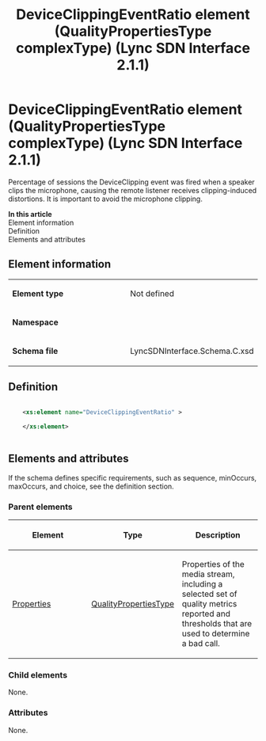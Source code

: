 ﻿---
title: DeviceClippingEventRatio element (QualityPropertiesType complexType) (Lync SDN Interface 2.1.1)
TOCTitle: DeviceClippingEventRatio element
ms:assetid: f89b8253-83dd-95bc-b1cc-9a524c3224c5
ms:mtpsurl: https://msdn.microsoft.com/en-us/library/Dn912711(v=office.15)
ms:contentKeyID: 64126881
ms.date: 02/16/2015
mtps_version: v=office.15
dev_langs:
- xml
---

# DeviceClippingEventRatio element (QualityPropertiesType complexType) (Lync SDN Interface 2.1.1)

Percentage of sessions the DeviceClipping event was fired when a speaker clips the microphone, causing the remote listener receives clipping-induced distortions. It is important to avoid the microphone clipping.


**In this article**  
Element information  
Definition  
Elements and attributes  

## Element information

<table>
<colgroup>
<col style="width: 50%" />
<col style="width: 50%" />
</colgroup>
<tbody>
<tr class="odd">
<td><p><strong>Element type</strong></p></td>
<td><p>Not defined</p></td>
</tr>
<tr class="even">
<td><p><strong>Namespace</strong></p></td>
<td><p></p></td>
</tr>
<tr class="odd">
<td><p><strong>Schema file</strong></p></td>
<td><p>LyncSDNInterface.Schema.C.xsd</p></td>
</tr>
</tbody>
</table>


## Definition

``` xml

    <xs:element name="DeviceClippingEventRatio" >
    
    </xs:element>
  
```

## Elements and attributes

If the schema defines specific requirements, such as sequence, minOccurs, maxOccurs, and choice, see the definition section.

### Parent elements

<table>
<colgroup>
<col style="width: 33%" />
<col style="width: 33%" />
<col style="width: 33%" />
</colgroup>
<thead>
<tr class="header">
<th><p>Element</p></th>
<th><p>Type</p></th>
<th><p>Description</p></th>
</tr>
</thead>
<tbody>
<tr class="odd">
<td><p><a href="properties-element-qualitytype-complextype-lync-sdn-interface-2-1-1.md">Properties</a></p></td>
<td><p><a href="qualitypropertiestype-complextype-lync-sdn-interface-2-1-1.md">QualityPropertiesType</a></p></td>
<td><p>Properties of the media stream, including a selected set of quality metrics reported and thresholds that are used to determine a bad call.</p></td>
</tr>
</tbody>
</table>


### Child elements

None.

### Attributes

None.

